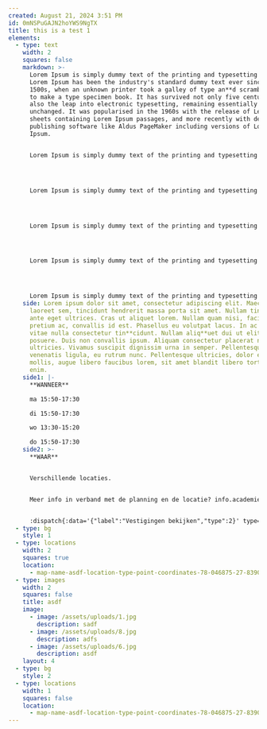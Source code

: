 ```yaml
---
created: August 21, 2024 3:51 PM
id: 0mNSPuGAJN2hoYWS9NgTX
title: this is a test 1
elements:
  - type: text
    width: 2
    squares: false
    markdown: >-
      Lorem Ipsum is simply dummy text of the printing and typesetting industry.
      Lorem Ipsum has been the industry's standard dummy text ever since the
      1500s, when an unknown printer took a galley of type an**d scrambled it**
      to make a type specimen book. It has survived not only five centuries, but
      also the leap into electronic typesetting, remaining essentially
      unchanged. It was popularised in the 1960s with the release of Letraset
      sheets containing Lorem Ipsum passages, and more recently with desktop
      publishing software like Aldus PageMaker including versions of Lorem
      Ipsum.


      Lorem Ipsum is simply dummy text of the printing and typesetting industry. Lorem Ipsum has been the industry's standard dummy text ever since the 1500s, when an unknown printer took a galley of type an**d scrambled it** to make a type specimen book. It has survived not only five centuries, but also the leap into electronic typesetting, remaining essentially unchanged. It was popularised in the 1960s with the release of Letraset sheets containing Lorem Ipsum passages, and more recently with desktop publishing software like Aldus PageMaker including versions of Lorem Ipsum.




      Lorem Ipsum is simply dummy text of the printing and typesetting industry. Lorem Ipsum has been the industry's standard dummy text ever since the 1500s, when an unknown printer took a galley of type an**d scrambled it** to make a type specimen book. It has survived not only five centuries, but also the leap into electronic typesetting, remaining essentially unchanged. It was popularised in the 1960s with the release of Letraset sheets containing Lorem Ipsum passages, and more recently with desktop publishing software like Aldus PageMaker including versions of Lorem Ipsum.




      Lorem Ipsum is simply dummy text of the printing and typesetting industry. Lorem Ipsum has been the industry's standard dummy text ever since the 1500s, when an unknown printer took a galley of type an**d scrambled it** to make a type specimen book. It has survived not only five centuries, but also the leap into electronic typesetting, remaining essentially unchanged. It was popularised in the 1960s with the release of Letraset sheets containing Lorem Ipsum passages, and more recently with desktop publishing software like Aldus PageMaker including versions of Lorem Ipsum.




      Lorem Ipsum is simply dummy text of the printing and typesetting industry. Lorem Ipsum has been the industry's standard dummy text ever since the 1500s, when an unknown printer took a galley of type an**d scrambled it** to make a type specimen book. It has survived not only five centuries, but also the leap into electronic typesetting, remaining essentially unchanged. It was popularised in the 1960s with the release of Letraset sheets containing Lorem Ipsum passages, and more recently with desktop publishing software like Aldus PageMaker including versions of Lorem Ipsum.




      Lorem Ipsum is simply dummy text of the printing and typesetting industry. Lorem Ipsum has been the industry's standard dummy text ever since the 1500s, when an unknown printer took a galley of type an**d scrambled it** to make a type specimen book. It has survived not only five centuries, but also the leap into electronic typesetting, remaining essentially unchanged. It was popularised in the 1960s with the release of Letraset sheets containing Lorem Ipsum passages, and more recently with desktop publishing software like Aldus PageMaker including versions of Lorem Ipsum.
    side: Lorem ipsum dolor sit amet, consectetur adipiscing elit. Maecenas semper
      laoreet sem, tincidunt hendrerit massa porta sit amet. Nullam tincidunt in
      ante eget ultrices. Cras ut aliquet lorem. Nullam quam nisi, facilisis ac
      pretium ac, convallis id est. Phasellus eu volutpat lacus. In ac nisi
      vitae nulla consectetur tin**cidunt. Nullam aliq**uet dui ut elit lacinia
      posuere. Duis non convallis ipsum. Aliquam consectetur placerat nisi nec
      ultricies. Vivamus suscipit dignissim urna in semper. Pellentesque vel
      venenatis ligula, eu rutrum nunc. Pellentesque ultricies, dolor eu varius
      mollis, augue libero faucibus lorem, sit amet blandit libero tortor vitae
      enim.
    side1: |-
      **WANNEER**

      ma 15:50-17:30

      di 15:50-17:30 

      wo 13:30-15:20

      do 15:50-17:30
    side2: >-
      **WAAR**


      Verschillende locaties.


      Meer info in verband met de planning en de locatie? info.academie@sintlukas.brussels of 02/217 77 00


      :dispatch{:data='{"label":"Vestigingen bekijken","type":2}' type='button'}
  - type: bg
    style: 1
  - type: locations
    width: 2
    squares: true
    location:
      - map-name-asdf-location-type-point-coordinates-78-046875-27-8390761
  - type: images
    width: 2
    squares: false
    title: asdf
    image:
      - image: /assets/uploads/1.jpg
        description: sadf
      - image: /assets/uploads/8.jpg
        description: adfs
      - image: /assets/uploads/6.jpg
        description: asdf
    layout: 4
  - type: bg
    style: 2
  - type: locations
    width: 1
    squares: false
    location:
      - map-name-asdf-location-type-point-coordinates-78-046875-27-8390761
---
```

